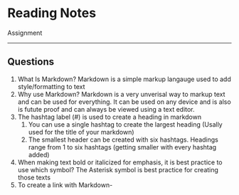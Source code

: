 # Reading Notes
Assignment

---
## Questions
1. What Is Markdown? Markdown is a simple markup langauge used to add style/formatting to text
2. Why use Markdown? Markdown is a very unverisal way to markup text and can be used for everything. It can be used on any device and is also is futute proof and can always be viewed using a text editor.
3. The hashtag label (#) is used to create a heading in markdown
   1. You can use a single hashtag to create the largest heading (Usally used for the title of your markdown)
   2. The smallest header can be created with six hashtags. Headings range from 1 to six hashtags (getting smaller with every hashtag added)
4. When making text bold or italicized for emphasis, it is best practice to use which symbol? The Asterisk symbol is best practice for creating those texts
5. To create a link with Markdown-
